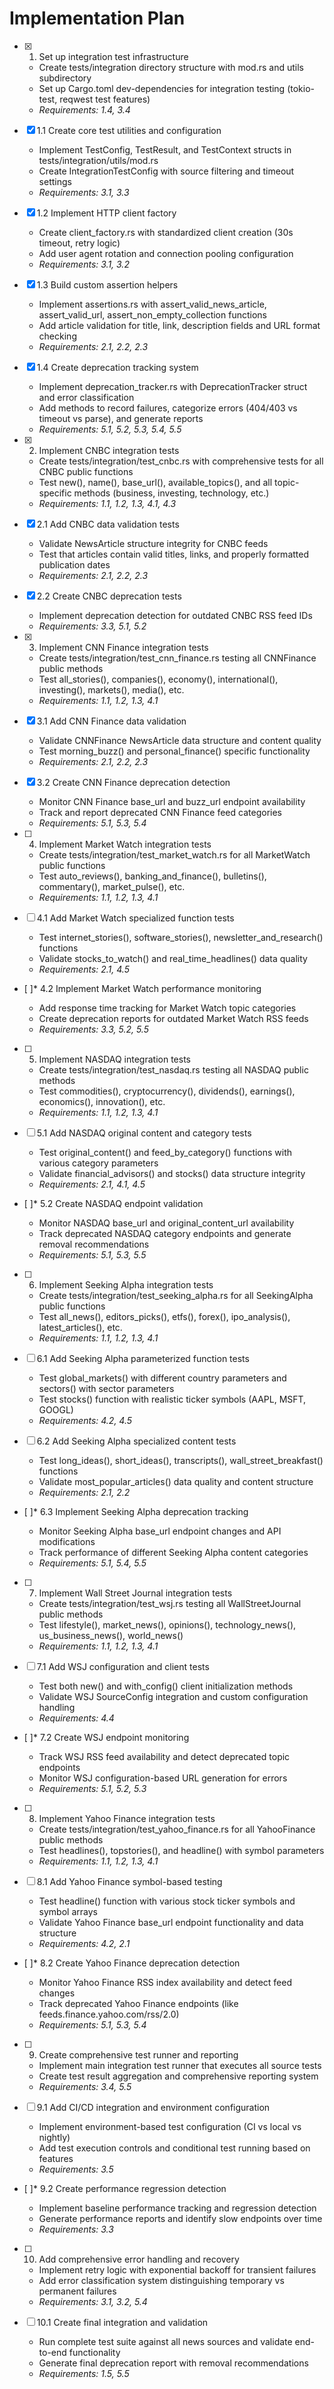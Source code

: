 # Implementation Plan

- [x] 1. Set up integration test infrastructure

  - Create tests/integration directory structure with mod.rs and utils subdirectory
  - Set up Cargo.toml dev-dependencies for integration testing (tokio-test, reqwest test features)
  - _Requirements: 1.4, 3.4_

- [x] 1.1 Create core test utilities and configuration

  - Implement TestConfig, TestResult, and TestContext structs in tests/integration/utils/mod.rs
  - Create IntegrationTestConfig with source filtering and timeout settings
  - _Requirements: 3.1, 3.3_

- [x] 1.2 Implement HTTP client factory

  - Create client_factory.rs with standardized client creation (30s timeout, retry logic)
  - Add user agent rotation and connection pooling configuration
  - _Requirements: 3.1, 3.2_

- [x] 1.3 Build custom assertion helpers

  - Implement assertions.rs with assert_valid_news_article, assert_valid_url, assert_non_empty_collection functions
  - Add article validation for title, link, description fields and URL format checking
  - _Requirements: 2.1, 2.2, 2.3_

- [x] 1.4 Create deprecation tracking system

  - Implement deprecation_tracker.rs with DeprecationTracker struct and error classification
  - Add methods to record failures, categorize errors (404/403 vs timeout vs parse), and generate reports
  - _Requirements: 5.1, 5.2, 5.3, 5.4, 5.5_

- [x] 2. Implement CNBC integration tests

  - Create tests/integration/test_cnbc.rs with comprehensive tests for all CNBC public functions
  - Test new(), name(), base_url(), available_topics(), and all topic-specific methods (business, investing, technology, etc.)
  - _Requirements: 1.1, 1.2, 1.3, 4.1, 4.3_

- [x] 2.1 Add CNBC data validation tests

  - Validate NewsArticle structure integrity for CNBC feeds
  - Test that articles contain valid titles, links, and properly formatted publication dates
  - _Requirements: 2.1, 2.2, 2.3_

- [x] 2.2 Create CNBC deprecation tests

  - Implement deprecation detection for outdated CNBC RSS feed IDs
  - _Requirements: 3.3, 5.1, 5.2_

- [x] 3. Implement CNN Finance integration tests

  - Create tests/integration/test_cnn_finance.rs testing all CNNFinance public methods
  - Test all_stories(), companies(), economy(), international(), investing(), markets(), media(), etc.
  - _Requirements: 1.1, 1.2, 1.3, 4.1_

- [x] 3.1 Add CNN Finance data validation

  - Validate CNNFinance NewsArticle data structure and content quality
  - Test morning_buzz() and personal_finance() specific functionality
  - _Requirements: 2.1, 2.2, 2.3_

- [x] 3.2 Create CNN Finance deprecation detection

  - Monitor CNN Finance base_url and buzz_url endpoint availability
  - Track and report deprecated CNN Finance feed categories
  - _Requirements: 5.1, 5.3, 5.4_

- [ ] 4. Implement Market Watch integration tests

  - Create tests/integration/test_market_watch.rs for all MarketWatch public functions
  - Test auto_reviews(), banking_and_finance(), bulletins(), commentary(), market_pulse(), etc.
  - _Requirements: 1.1, 1.2, 1.3, 4.1_

- [ ] 4.1 Add Market Watch specialized function tests

  - Test internet_stories(), software_stories(), newsletter_and_research() functions
  - Validate stocks_to_watch() and real_time_headlines() data quality
  - _Requirements: 2.1, 4.5_

- [ ]\* 4.2 Implement Market Watch performance monitoring

  - Add response time tracking for Market Watch topic categories
  - Create deprecation reports for outdated Market Watch RSS feeds
  - _Requirements: 3.3, 5.2, 5.5_

- [ ] 5. Implement NASDAQ integration tests

  - Create tests/integration/test_nasdaq.rs testing all NASDAQ public methods
  - Test commodities(), cryptocurrency(), dividends(), earnings(), economics(), innovation(), etc.
  - _Requirements: 1.1, 1.2, 1.3, 4.1_

- [ ] 5.1 Add NASDAQ original content and category tests

  - Test original_content() and feed_by_category() functions with various category parameters
  - Validate financial_advisors() and stocks() data structure integrity
  - _Requirements: 2.1, 4.1, 4.5_

- [ ]\* 5.2 Create NASDAQ endpoint validation

  - Monitor NASDAQ base_url and original_content_url availability
  - Track deprecated NASDAQ category endpoints and generate removal recommendations
  - _Requirements: 5.1, 5.3, 5.5_

- [ ] 6. Implement Seeking Alpha integration tests

  - Create tests/integration/test_seeking_alpha.rs for all SeekingAlpha public functions
  - Test all_news(), editors_picks(), etfs(), forex(), ipo_analysis(), latest_articles(), etc.
  - _Requirements: 1.1, 1.2, 1.3, 4.1_

- [ ] 6.1 Add Seeking Alpha parameterized function tests

  - Test global_markets() with different country parameters and sectors() with sector parameters
  - Test stocks() function with realistic ticker symbols (AAPL, MSFT, GOOGL)
  - _Requirements: 4.2, 4.5_

- [ ] 6.2 Add Seeking Alpha specialized content tests

  - Test long_ideas(), short_ideas(), transcripts(), wall_street_breakfast() functions
  - Validate most_popular_articles() data quality and content structure
  - _Requirements: 2.1, 2.2_

- [ ]\* 6.3 Implement Seeking Alpha deprecation tracking

  - Monitor Seeking Alpha base_url endpoint changes and API modifications
  - Track performance of different Seeking Alpha content categories
  - _Requirements: 5.1, 5.4, 5.5_

- [ ] 7. Implement Wall Street Journal integration tests

  - Create tests/integration/test_wsj.rs testing all WallStreetJournal public methods
  - Test lifestyle(), market_news(), opinions(), technology_news(), us_business_news(), world_news()
  - _Requirements: 1.1, 1.2, 1.3, 4.1_

- [ ] 7.1 Add WSJ configuration and client tests

  - Test both new() and with_config() client initialization methods
  - Validate WSJ SourceConfig integration and custom configuration handling
  - _Requirements: 4.4_

- [ ]\* 7.2 Create WSJ endpoint monitoring

  - Track WSJ RSS feed availability and detect deprecated topic endpoints
  - Monitor WSJ configuration-based URL generation for errors
  - _Requirements: 5.1, 5.2, 5.3_

- [ ] 8. Implement Yahoo Finance integration tests

  - Create tests/integration/test_yahoo_finance.rs for all YahooFinance public methods
  - Test headlines(), topstories(), and headline() with symbol parameters
  - _Requirements: 1.1, 1.2, 1.3, 4.1_

- [ ] 8.1 Add Yahoo Finance symbol-based testing

  - Test headline() function with various stock ticker symbols and symbol arrays
  - Validate Yahoo Finance base_url endpoint functionality and data structure
  - _Requirements: 4.2, 2.1_

- [ ]\* 8.2 Create Yahoo Finance deprecation detection

  - Monitor Yahoo Finance RSS index availability and detect feed changes
  - Track deprecated Yahoo Finance endpoints (like feeds.finance.yahoo.com/rss/2.0)
  - _Requirements: 5.1, 5.3, 5.4_

- [ ] 9. Create comprehensive test runner and reporting

  - Implement main integration test runner that executes all source tests
  - Create test result aggregation and comprehensive reporting system
  - _Requirements: 3.4, 5.5_

- [ ] 9.1 Add CI/CD integration and environment configuration

  - Implement environment-based test configuration (CI vs local vs nightly)
  - Add test execution controls and conditional test running based on features
  - _Requirements: 3.5_

- [ ]\* 9.2 Create performance regression detection

  - Implement baseline performance tracking and regression detection
  - Generate performance reports and identify slow endpoints over time
  - _Requirements: 3.3_

- [ ] 10. Add comprehensive error handling and recovery

  - Implement retry logic with exponential backoff for transient failures
  - Add error classification system distinguishing temporary vs permanent failures
  - _Requirements: 3.1, 3.2, 5.4_

- [ ] 10.1 Create final integration and validation
  - Run complete test suite against all news sources and validate end-to-end functionality
  - Generate final deprecation report with removal recommendations
  - _Requirements: 1.5, 5.5_
